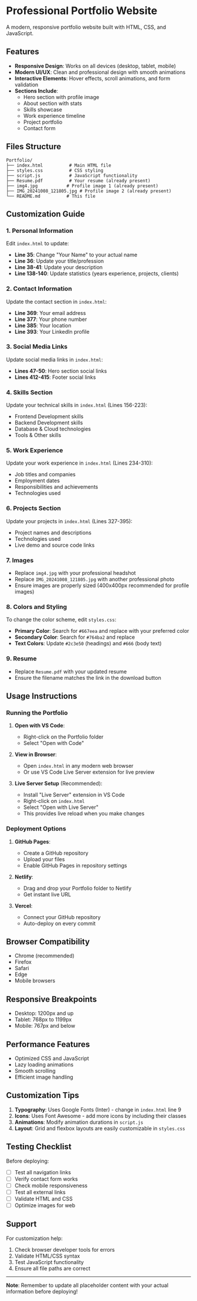 # Professional Portfolio Website

A modern, responsive portfolio website built with HTML, CSS, and JavaScript.

## Features

- **Responsive Design**: Works on all devices (desktop, tablet, mobile)
- **Modern UI/UX**: Clean and professional design with smooth animations
- **Interactive Elements**: Hover effects, scroll animations, and form validation
- **Sections Include**:
  - Hero section with profile image
  - About section with stats
  - Skills showcase
  - Work experience timeline
  - Project portfolio
  - Contact form

## Files Structure

```
Portfolio/
├── index.html          # Main HTML file
├── styles.css          # CSS styling
├── script.js           # JavaScript functionality
├── Resume.pdf          # Your resume (already present)
├── img4.jpg           # Profile image 1 (already present)
├── IMG_20241008_121805.jpg # Profile image 2 (already present)
└── README.md          # This file
```

## Customization Guide

### 1. Personal Information
Edit `index.html` to update:
- **Line 35**: Change "Your Name" to your actual name
- **Line 36**: Update your title/profession
- **Line 38-41**: Update your description
- **Line 138-140**: Update statistics (years experience, projects, clients)

### 2. Contact Information
Update the contact section in `index.html`:
- **Line 369**: Your email address
- **Line 377**: Your phone number
- **Line 385**: Your location
- **Line 393**: Your LinkedIn profile

### 3. Social Media Links
Update social media links in `index.html`:
- **Lines 47-50**: Hero section social links
- **Lines 412-415**: Footer social links

### 4. Skills Section
Update your technical skills in `index.html` (Lines 156-223):
- Frontend Development skills
- Backend Development skills
- Database & Cloud technologies
- Tools & Other skills

### 5. Work Experience
Update your work experience in `index.html` (Lines 234-310):
- Job titles and companies
- Employment dates
- Responsibilities and achievements
- Technologies used

### 6. Projects Section
Update your projects in `index.html` (Lines 327-395):
- Project names and descriptions
- Technologies used
- Live demo and source code links

### 7. Images
- Replace `img4.jpg` with your professional headshot
- Replace `IMG_20241008_121805.jpg` with another professional photo
- Ensure images are properly sized (400x400px recommended for profile images)

### 8. Colors and Styling
To change the color scheme, edit `styles.css`:
- **Primary Color**: Search for `#667eea` and replace with your preferred color
- **Secondary Color**: Search for `#764ba2` and replace
- **Text Colors**: Update `#2c3e50` (headings) and `#666` (body text)

### 9. Resume
- Replace `Resume.pdf` with your updated resume
- Ensure the filename matches the link in the download button

## Usage Instructions

### Running the Portfolio

1. **Open with VS Code**:
   - Right-click on the Portfolio folder
   - Select "Open with Code"

2. **View in Browser**:
   - Open `index.html` in any modern web browser
   - Or use VS Code Live Server extension for live preview

3. **Live Server Setup** (Recommended):
   - Install "Live Server" extension in VS Code
   - Right-click on `index.html`
   - Select "Open with Live Server"
   - This provides live reload when you make changes

### Deployment Options

1. **GitHub Pages**:
   - Create a GitHub repository
   - Upload your files
   - Enable GitHub Pages in repository settings

2. **Netlify**:
   - Drag and drop your Portfolio folder to Netlify
   - Get instant live URL

3. **Vercel**:
   - Connect your GitHub repository
   - Auto-deploy on every commit

## Browser Compatibility

- Chrome (recommended)
- Firefox
- Safari
- Edge
- Mobile browsers

## Responsive Breakpoints

- Desktop: 1200px and up
- Tablet: 768px to 1199px
- Mobile: 767px and below

## Performance Features

- Optimized CSS and JavaScript
- Lazy loading animations
- Smooth scrolling
- Efficient image handling

## Customization Tips

1. **Typography**: Uses Google Fonts (Inter) - change in `index.html` line 9
2. **Icons**: Uses Font Awesome - add more icons by including their classes
3. **Animations**: Modify animation durations in `script.js`
4. **Layout**: Grid and flexbox layouts are easily customizable in `styles.css`

## Testing Checklist

Before deploying:
- [ ] Test all navigation links
- [ ] Verify contact form works
- [ ] Check mobile responsiveness
- [ ] Test all external links
- [ ] Validate HTML and CSS
- [ ] Optimize images for web

## Support

For customization help:
1. Check browser developer tools for errors
2. Validate HTML/CSS syntax
3. Test JavaScript functionality
4. Ensure all file paths are correct

---

**Note**: Remember to update all placeholder content with your actual information before deploying!
